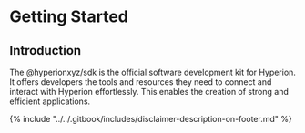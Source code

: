 # Getting Started

## Introduction

The @hyperionxyz/sdk is the official software development kit for Hyperion. It offers developers the tools and resources they need to connect and interact with Hyperion effortlessly. This enables the creation of strong and efficient applications.











{% include "../../.gitbook/includes/disclaimer-description-on-footer.md" %}
